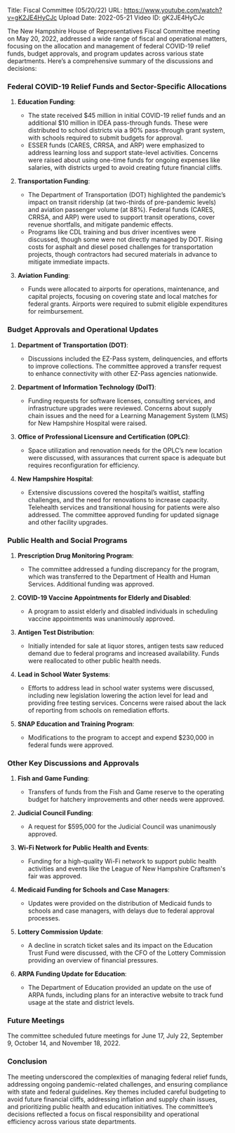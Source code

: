 Title: Fiscal Committee (05/20/22)
URL: https://www.youtube.com/watch?v=gK2JE4HyCJc
Upload Date: 2022-05-21
Video ID: gK2JE4HyCJc

The New Hampshire House of Representatives Fiscal Committee meeting on May 20, 2022, addressed a wide range of fiscal and operational matters, focusing on the allocation and management of federal COVID-19 relief funds, budget approvals, and program updates across various state departments. Here’s a comprehensive summary of the discussions and decisions:

### **Federal COVID-19 Relief Funds and Sector-Specific Allocations**

1. **Education Funding**:
   - The state received $45 million in initial COVID-19 relief funds and an additional $10 million in IDEA pass-through funds. These were distributed to school districts via a 90% pass-through grant system, with schools required to submit budgets for approval.
   - ESSER funds (CARES, CRRSA, and ARP) were emphasized to address learning loss and support state-level activities. Concerns were raised about using one-time funds for ongoing expenses like salaries, with districts urged to avoid creating future financial cliffs.

2. **Transportation Funding**:
   - The Department of Transportation (DOT) highlighted the pandemic’s impact on transit ridership (at two-thirds of pre-pandemic levels) and aviation passenger volume (at 88%). Federal funds (CARES, CRRSA, and ARP) were used to support transit operations, cover revenue shortfalls, and mitigate pandemic effects.
   - Programs like CDL training and bus driver incentives were discussed, though some were not directly managed by DOT. Rising costs for asphalt and diesel posed challenges for transportation projects, though contractors had secured materials in advance to mitigate immediate impacts.

3. **Aviation Funding**:
   - Funds were allocated to airports for operations, maintenance, and capital projects, focusing on covering state and local matches for federal grants. Airports were required to submit eligible expenditures for reimbursement.

### **Budget Approvals and Operational Updates**

1. **Department of Transportation (DOT)**:
   - Discussions included the EZ-Pass system, delinquencies, and efforts to improve collections. The committee approved a transfer request to enhance connectivity with other EZ-Pass agencies nationwide.

2. **Department of Information Technology (DoIT)**:
   - Funding requests for software licenses, consulting services, and infrastructure upgrades were reviewed. Concerns about supply chain issues and the need for a Learning Management System (LMS) for New Hampshire Hospital were raised.

3. **Office of Professional Licensure and Certification (OPLC)**:
   - Space utilization and renovation needs for the OPLC’s new location were discussed, with assurances that current space is adequate but requires reconfiguration for efficiency.

4. **New Hampshire Hospital**:
   - Extensive discussions covered the hospital’s waitlist, staffing challenges, and the need for renovations to increase capacity. Telehealth services and transitional housing for patients were also addressed. The committee approved funding for updated signage and other facility upgrades.

### **Public Health and Social Programs**

1. **Prescription Drug Monitoring Program**:
   - The committee addressed a funding discrepancy for the program, which was transferred to the Department of Health and Human Services. Additional funding was approved.

2. **COVID-19 Vaccine Appointments for Elderly and Disabled**:
   - A program to assist elderly and disabled individuals in scheduling vaccine appointments was unanimously approved.

3. **Antigen Test Distribution**:
   - Initially intended for sale at liquor stores, antigen tests saw reduced demand due to federal programs and increased availability. Funds were reallocated to other public health needs.

4. **Lead in School Water Systems**:
   - Efforts to address lead in school water systems were discussed, including new legislation lowering the action level for lead and providing free testing services. Concerns were raised about the lack of reporting from schools on remediation efforts.

5. **SNAP Education and Training Program**:
   - Modifications to the program to accept and expend $230,000 in federal funds were approved.

### **Other Key Discussions and Approvals**

1. **Fish and Game Funding**:
   - Transfers of funds from the Fish and Game reserve to the operating budget for hatchery improvements and other needs were approved.

2. **Judicial Council Funding**:
   - A request for $595,000 for the Judicial Council was unanimously approved.

3. **Wi-Fi Network for Public Health and Events**:
   - Funding for a high-quality Wi-Fi network to support public health activities and events like the League of New Hampshire Craftsmen's fair was approved.

4. **Medicaid Funding for Schools and Case Managers**:
   - Updates were provided on the distribution of Medicaid funds to schools and case managers, with delays due to federal approval processes.

5. **Lottery Commission Update**:
   - A decline in scratch ticket sales and its impact on the Education Trust Fund were discussed, with the CFO of the Lottery Commission providing an overview of financial pressures.

6. **ARPA Funding Update for Education**:
   - The Department of Education provided an update on the use of ARPA funds, including plans for an interactive website to track fund usage at the state and district levels.

### **Future Meetings**
The committee scheduled future meetings for June 17, July 22, September 9, October 14, and November 18, 2022.

### **Conclusion**
The meeting underscored the complexities of managing federal relief funds, addressing ongoing pandemic-related challenges, and ensuring compliance with state and federal guidelines. Key themes included careful budgeting to avoid future financial cliffs, addressing inflation and supply chain issues, and prioritizing public health and education initiatives. The committee’s decisions reflected a focus on fiscal responsibility and operational efficiency across various state departments.